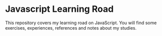 # Javascript Learning Road

This repository covers my learning road on JavaScript.
You will find some exercises, experiences, references and notes about my studies.

